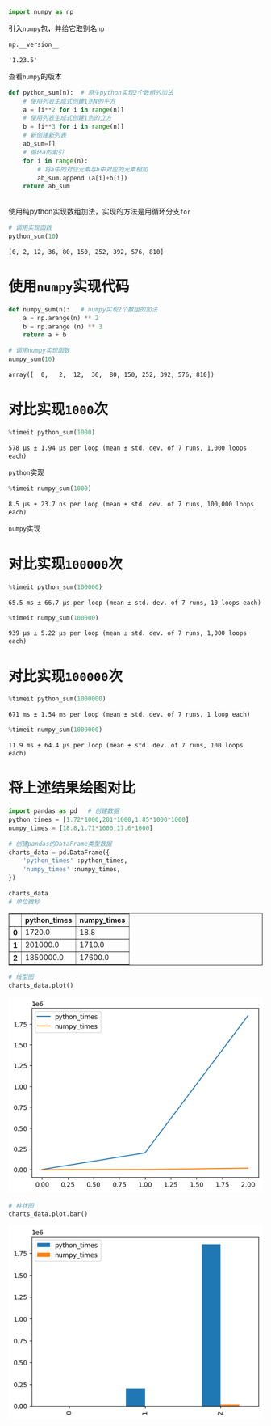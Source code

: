 ```python
import numpy as np
```

引入`numpy`包，并给它取别名`np`


```python
np.__version__
```




    '1.23.5'



查看`numpy`的版本


```python
def python_sum(n):  # 原生python实现2个数组的加法
    # 使用列表生成式创建1到N的平方
    a = [i**2 for i in range(n)]
    # 使用列表生成式创建1到的立方
    b = [i**3 for i in range(n)]
    # 新创建新列表
    ab_sum=[]
    # 循环a的索引
    for i in range(n):
        # 将a中的对应元素与b中对应的元素相加
        ab_sum.append (a[i]+b[i])
    return ab_sum
    
```

使用纯python实现数组加法，实现的方法是用循环分支`for`


```python
# 调用实现函数
python_sum(10)
```




    [0, 2, 12, 36, 80, 150, 252, 392, 576, 810]



# 使用`numpy`实现代码


```python
def numpy_sum(n): 	# numpy实现2个数组的加法
    a = np.arange(n) ** 2
    b = np.arange (n) ** 3
    return a + b
```


```python
# 调用numpy实现函数
numpy_sum(10)
```




    array([  0,   2,  12,  36,  80, 150, 252, 392, 576, 810])



# 对比实现`1000`次


```python
%timeit python_sum(1000)
```

    578 µs ± 1.94 µs per loop (mean ± std. dev. of 7 runs, 1,000 loops each)


`python`实现


```python
%timeit numpy_sum(1000)
```

    8.5 µs ± 23.7 ns per loop (mean ± std. dev. of 7 runs, 100,000 loops each)


`numpy`实现

# 对比实现`100000`次


```python
%timeit python_sum(100000)
```

    65.5 ms ± 66.7 µs per loop (mean ± std. dev. of 7 runs, 10 loops each)



```python
%timeit numpy_sum(100000)
```

    939 µs ± 5.22 µs per loop (mean ± std. dev. of 7 runs, 1,000 loops each)


# 对比实现`100000`次


```python
%timeit python_sum(1000000)
```

    671 ms ± 1.54 ms per loop (mean ± std. dev. of 7 runs, 1 loop each)



```python
%timeit numpy_sum(1000000)
```

    11.9 ms ± 64.4 µs per loop (mean ± std. dev. of 7 runs, 100 loops each)


# 将上述结果绘图对比


```python
import pandas as pd   # 创建数据
python_times = [1.72*1000,201*1000,1.85*1000*1000]
numpy_times = [18.8,1.71*1000,17.6*1000]
```


```python
# 创建pandas的DataFrame类型数据
charts_data = pd.DataFrame({
    'python_times' :python_times,
    'numpy_times' :numpy_times,
})
```


```python
charts_data
# 单位微秒
```




<div>
<style scoped>
    .dataframe tbody tr th:only-of-type {
        vertical-align: middle;
    }

```python
.dataframe tbody tr th {
    vertical-align: top;
}

.dataframe thead th {
    text-align: right;
}
```
</style>

<table border="1" class="dataframe">
  <thead>
    <tr style="text-align: right;">
      <th></th>
      <th>python_times</th>
      <th>numpy_times</th>
    </tr>
  </thead>
  <tbody>
    <tr>
      <th>0</th>
      <td>1720.0</td>
      <td>18.8</td>
    </tr>
    <tr>
      <th>1</th>
      <td>201000.0</td>
      <td>1710.0</td>
    </tr>
    <tr>
      <th>2</th>
      <td>1850000.0</td>
      <td>17600.0</td>
    </tr>
  </tbody>
</table>
</div>




```python
# 线型图
charts_data.plot()
```
![output_25_1.png](..%2Fimage%2Foutput_25_1.png)
```python
# 柱状图
charts_data.plot.bar()
```
![output_26_1.png](..%2Fimage%2Foutput_26_1.png)